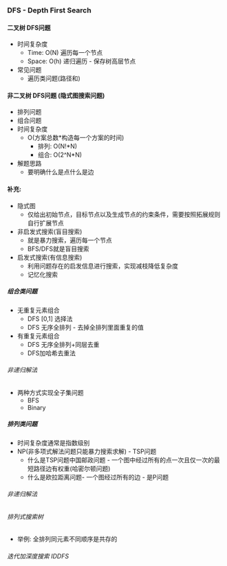 ### DFS - Depth First Search

#### 二叉树 DFS问题
- 时间复杂度
    - Time: O(N) 遍历每一个节点
    - Space: O(h) 递归遍历 - 保存树高层节点
- 常见问题
    - 遍历类问题(路径和)


#### 非二叉树 DFS问题 (隐式图搜索问题)
- 排列问题
- 组合问题
- 时间复杂度
    - O(方案总数*构造每一个方案的时间)
        - 排列: O(N!*N)
        - 组合: O(2^N*N)
- 解题思路
    - 要明确什么是点什么是边

#### 补充:
- 隐式图
    - 仅给出初始节点，目标节点以及生成节点的约束条件，需要按照拓展规则自行扩展节点
- 非启发式搜索(盲目搜索)
    - 就是暴力搜索，遍历每一个节点
    - BFS/DFS就是盲目搜索
- 启发式搜索(有信息搜索)
    - 利用问题存在的启发信息进行搜索，实现减枝降低复杂度
    - 记忆化搜索

##### 组合类问题
- 无重复元素组合
    - DFS [0,1] 选择法
    - DFS 无序全排列 - 去掉全排列里面重复的值
- 有重复元素组合
    - DFS 无序全排列+同层去重 
    - DFS加哈希去重法
###### 非递归解法
- 两种方式实现全子集问题
    - BFS
    - Binary

##### 排列类问题
- 时间复杂度通常是指数级别
- NP(非多项式解法问题只能暴力搜索求解) - TSP问题
    - 什么是TSP问题中国邮政问题 - 一个图中经过所有的点一次且仅一次的最短路径边有权重(哈密尔顿问题) 
    - 什么是欧拉距离问题- 一个图经过所有的边 - 是P问题
###### 非递归解法

###### 排列式搜索树
- 举例: 全排列同元素不同顺序是共存的


###### 迭代加深度搜索 IDDFS



